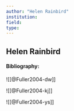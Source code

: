 ```yaml
---
author: "Helen Rainbird"
institution:
field:
type:
---
```


## Helen Rainbird
#### Bibliography:

![[@Fuller2004-dw]]

![[@Fuller2004-kj]]

![[@Fuller2004-ys]]